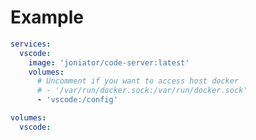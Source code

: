 # Example

```yml title=docker-compose.yml
services:
  vscode:
    image: 'joniator/code-server:latest'
    volumes:
      # Uncomment if you want to access host docker
      # - '/var/run/docker.sock:/var/run/docker.sock'
      - 'vscode:/config'

volumes:
  vscode:
```